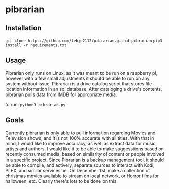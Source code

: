 # pibrarian

## Installation


`git clone https://github.com/lebjo2112/pibrarian.git`
`cd pibrarian`
`pip3 install -r requirements.txt`

## Usage
Pibrarian only runs on Linux, as it was meant to be run on a raspberry pi, however with a few small adjustments it should be able to run on any system without issue.
Pibrarian is a drive catalog script that stores file location information in an sql database. 
After cataloging a drive's contents, pibrarian pulls data from IMDB for appropriate media.

to run:
`
python3 pibrarian.py
`
## Goals
Currently pibrarian is only able to pull information regarding Movies and Television shows, and it is not 100% accurate with all titles.
With that in mind, I would like to improve accuracy, as well as extract data for music artists and authors.
I would like it to be able to make suggesstions based on recently consumed media, based on similarity of content or people involved in a specific project.
Since Pibrarian is a backup management tool, it should be able to compile, and actively, separate sources to interact with Kodi, PLEX, and similar services.
ie. On December 1st, make a collection of christmas movies avaliable to stream on local network, or Horror films for halloween, etc. 
Clearly there's lots to be done on this.

